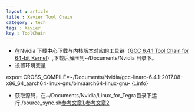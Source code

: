 ```yaml
---
layout : article
title : Xavier Tool Chain
category : tech 
tags : Xavier
key : ToolChain
---
```


* 在Nvidia 下载中心下载与内核版本对应的工具链（[GCC 6.4.1 Tool Chain for 64-bit Kernel](https://developer.nvidia.com/embedded/dlc/kernel-gcc-6-4-tool-chain)）,下载后解压到~/Documents/Nvidia 目录下。
* 设置环境变量

export CROSS_COMPILE=~/Documents/Nvidia/gcc-linaro-6.4.1-2017.08-x86_64_aarch64-linux-gnu/bin/aarch64-linux-gnu- 
{:.info}

* 获取源码，在~/Documents/Nvidia/Linux_for_Tegra目录下运行./source_sync.sh[参考文章1](https://blog.csdn.net/chenjiehua123456789/article/details/77979575),[参考文章2](https://blog.csdn.net/mantis_1984/article/details/62882042)

